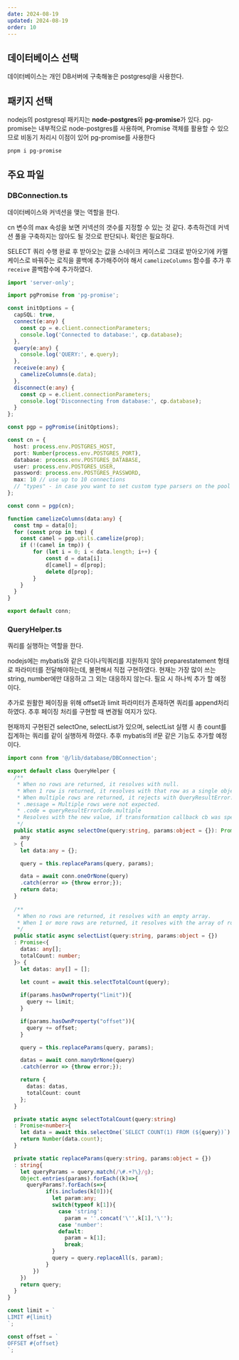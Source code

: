 ```yaml
---
date: 2024-08-19
updated: 2024-08-19
order: 10
---
```

## 데이터베이스 선택
데이터베이스는 개인 DB서버에 구축해놓은 postgresql을 사용한다.

## 패키지 선택
nodejs의 postgresql 패키지는 **node-postgres**와 **pg-promise**가 있다.
pg-promise는 내부적으로 node-postgres를 사용하며, Promise 객체를 활용할 수 있으므로 비동기 처리시 이점이 있어 pg-promise를 사용한다

```sh
pnpm i pg-promise
```

## 주요 파일
### DBConnection.ts  
데이터베이스와 커넥션을 맺는 역할을 한다.

cn 변수의 max 속성을 보면 커넥션의 갯수를 지정할 수 있는 것 같다. 추측하건데 커넥션 풀을 구축하지는 않아도 될 것으로 판단되나. 확인은 필요하다.

SELECT 쿼리 수행 완료 후 받아오는 값을 스네이크 케이스로 그대로 받아오기에 카멜 케이스로 바꿔주는 로직을 콜백에 추가해주어야 해서 `camelizeColumns`  함수를 추가 후 `receive` 콜백함수에 추가하였다.

```ts
import 'server-only';

import pgPromise from 'pg-promise';

const initOptions = {
  capSQL: true,
  connect(e:any) {
    const cp = e.client.connectionParameters;
    console.log('Connected to database:', cp.database);
  },
  query(e:any) {
    console.log('QUERY:', e.query);
  },
  receive(e:any) {
    camelizeColumns(e.data);
  },
  disconnect(e:any) {
    const cp = e.client.connectionParameters;
    console.log('Disconnecting from database:', cp.database);
  }
};

const pgp = pgPromise(initOptions);

const cn = {
  host: process.env.POSTGRES_HOST,
  port: Number(process.env.POSTGRES_PORT),
  database: process.env.POSTGRES_DATABASE,
  user: process.env.POSTGRES_USER,
  password: process.env.POSTGRES_PASSWORD,
  max: 10 // use up to 10 connections
  // "types" - in case you want to set custom type parsers on the pool level
};

const conn = pgp(cn);

function camelizeColumns(data:any) {
  const tmp = data[0];
  for (const prop in tmp) {
    const camel = pgp.utils.camelize(prop);
    if (!(camel in tmp)) {
        for (let i = 0; i < data.length; i++) {
            const d = data[i];
            d[camel] = d[prop];
            delete d[prop];
        }
    }
  }
}

export default conn;
```

### QueryHelper.ts
쿼리를 실행하는 역할을 한다. 

nodejs에는 mybatis와 같은 다이나믹쿼리를 지원하지 않아 preparestatement 형태로 파라미터를 전달해야하는데, 불편해서 직접 구현하였다. 현재는 가장 많이 쓰는 string, number에만 대응하고 그 외는 대응하지 않는다. 필요 시 하나씩 추가 할 예정이다.

추가로 원활한 페이징을 위해 offset과 limit 파라미터가 존재하면 쿼리를 append처리 하였다. 추후 페이징 처리를 구현할 때 변경될 여지가 있다.

현재까지 구현된건 selectOne, selectList가 있으며, selectList 실행 시 총 count를 집계하는 쿼리를 같이 실행하게 하였다. 추후 mybatis의 if문 같은 기능도 추가할 예정이다.

```ts
import conn from '@/lib/database/DBConnection';

export default class QueryHelper {
  /**
   * When no rows are returned, it resolves with null.
   * When 1 row is returned, it resolves with that row as a single object.
   * When multiple rows are returned, it rejects with QueryResultError:
   * .message = Multiple rows were not expected.
   * .code = queryResultErrorCode.multiple
   * Resolves with the new value, if transformation callback cb was specified.
   */
  public static async selectOne(query:string, params:object = {}): Promise<
    any
  > {
    let data:any = {};

    query = this.replaceParams(query, params);

    data = await conn.oneOrNone(query)
    .catch(error => {throw error;});
    return data;
  }
  
  /**
   * When no rows are returned, it resolves with an empty array.
   * When 1 or more rows are returned, it resolves with the array of rows.
   */
  public static async selectList(query:string, params:object = {})
  : Promise<{
    datas: any[];
    totalCount: number;
  }> {
    let datas: any[] = [];

    let count = await this.selectTotalCount(query);
    
    if(params.hasOwnProperty("limit")){
      query += limit;
    }

    if(params.hasOwnProperty("offset")){
      query += offset;
    }

    query = this.replaceParams(query, params);

    datas = await conn.manyOrNone(query)
    .catch(error => {throw error;});

    return {
      datas: datas,
      totalCount: count
    };
  }

  private static async selectTotalCount(query:string)
  : Promise<number>{
    let data = await this.selectOne(`SELECT COUNT(1) FROM (${query})`)
    return Number(data.count);
  }

  private static replaceParams(query:string, params:object = {})
  : string{
    let queryParams = query.match(/\#.+?\}/g);
    Object.entries(params).forEach((k)=>{
      queryParams?.forEach(s=>{
            if(s.includes(k[0])){
              let param:any;
              switch(typeof k[1]){
                case 'string':
                  param = ''.concat('\'',k[1],'\'');
                case 'number':
                default:
                  param = k[1];
                  break;
              }
              query = query.replaceAll(s, param);
            }
        })
    })
    return query;
  }
}

const limit = `
LIMIT #{limit}
`;

const offset = `
OFFSET #{offset}
`;
```